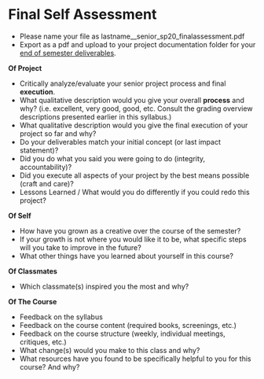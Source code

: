 # Final Self Assessment

* Please name your file as lastname\_\_senior\_sp20\_finalassessment.pdf
* Export as a pdf and upload to your project documentation folder for your [end of semester deliverables](./).

**Of Project**

* Critically analyze/evaluate your senior project process and final **execution**.
* What qualitative description would you give your overall **process** and why? \(i.e. excellent, very good, good, etc. Consult the grading overview descriptions presented earlier in this syllabus.\)
* What qualitative description would you give the final execution of your project so far and why?
* Do your deliverables match your initial concept \(or last impact statement\)?
* Did you do what you said you were going to do \(integrity, accountability\)?
* Did you execute all aspects of your project by the best means possible \(craft and care\)?
* Lessons Learned / What would you do differently if you could redo this project?

**Of Self**

* How have you grown as a creative over the course of the semester?
* If your growth is not where you would like it to be, what specific steps will you take to improve in the future?
* What other things have you learned about yourself in this course?

**Of Classmates**

* Which classmate\(s\) inspired you the most and why? 

**Of The Course**

* Feedback on the syllabus 
* Feedback on the course content \(required books, screenings, etc.\)
* Feedback on the course structure \(weekly, individual meetings, critiques, etc.\)
* What change\(s\) would you make to this class and why?
* What resources have you found to be specifically helpful to you for this course? And why?

